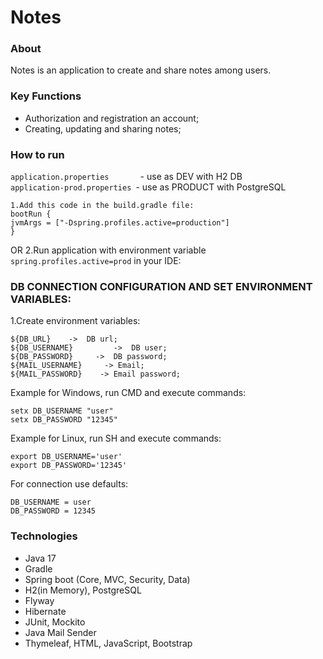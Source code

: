 # **Notes**
### **About**
Notes is an application to create and share notes among users. 

### **Key Functions**
- Authorization and registration an acсount;
- Creating, updating and sharing notes;

### **How to run**
```application.properties       ```-  use as DEV with H2 DB </br>
```application-prod.properties ```-  use as PRODUCT with PostgreSQL 
```
1.Add this code in the build.gradle file:
bootRun {
jvmArgs = ["-Dspring.profiles.active=production"]
}
```
OR
2.Run application with environment variable ```spring.profiles.active=prod``` in your IDE:
### DB CONNECTION CONFIGURATION AND SET ENVIRONMENT VARIABLES:

1.Create environment variables:
```
${DB_URL}    ->  DB url;
${DB_USERNAME}         ->  DB user;
${DB_PASSWORD}     ->  DB password;
${MAIL_USERNAME}     -> Email;
${MAIL_PASSWORD}    -> Email password;
```

Example for Windows, run  CMD and execute commands:
```
setx DB_USERNAME "user"
setx DB_PASSWORD "12345"
```
Example for Linux, run  SH and execute commands:
```
export DB_USERNAME='user'
export DB_PASSWORD='12345'
```
For connection use defaults:
```
DB_USERNAME = user
DB_PASSWORD = 12345
```

### **Technologies**
- Java 17
- Gradle
- Spring boot (Core, MVC, Security, Data)
- H2(in Memory), PostgreSQL
- Flyway
- Hibernate 
- JUnit, Mockito
- Java Mail Sender
- Thymeleaf, HTML, JavaScript, Bootstrap



